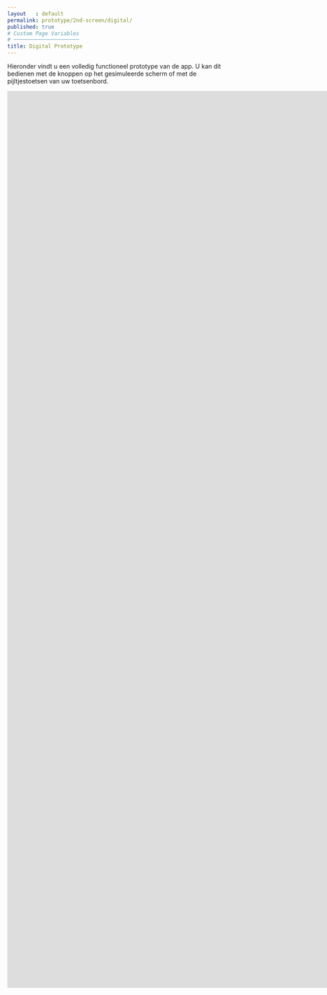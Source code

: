 ```yaml
---
layout   : default
permalink: prototype/2nd-screen/digital/
published: true
# Custom Page Variables
# ─────────────────────
title: Digital Prototype
---
```

<p class="top"> Hieronder vindt u een volledig functioneel prototype van de app. U kan dit bedienen met de knoppen op het gesimuleerde scherm of met de pijltjestoetsen van uw toetsenbord.</p>
<iframe width="2732" height="2048" src="https://xd.adobe.com/embed/123ed10a-dcde-44b1-4b30-8287021e4243-640f/" frameborder="0" allowfullscreen></iframe>